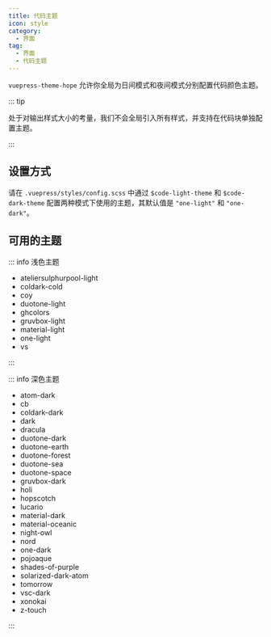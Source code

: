 ```yaml
---
title: 代码主题
icon: style
category:
  - 界面
tag:
  - 界面
  - 代码主题
---
```


`vuepress-theme-hope` 允许你全局为日间模式和夜间模式分别配置代码颜色主题。

<!-- more -->

::: tip

处于对输出样式大小的考量，我们不会全局引入所有样式，并支持在代码块单独配置主题。

:::

## 设置方式

请在 `.vuepress/styles/config.scss` 中通过 `$code-light-theme` 和 `$code-dark-theme` 配置两种模式下使用的主题，其默认值是 `"one-light"` 和 `"one-dark"`。

## 可用的主题

::: info 浅色主题

- ateliersulphurpool-light
- coldark-cold
- coy
- duotone-light
- ghcolors
- gruvbox-light
- material-light
- one-light
- vs

:::

::: info 深色主题

- atom-dark
- cb
- coldark-dark
- dark
- dracula
- duotone-dark
- duotone-earth
- duotone-forest
- duotone-sea
- duotone-space
- gruvbox-dark
- holi
- hopscotch
- lucario
- material-dark
- material-oceanic
- night-owl
- nord
- one-dark
- pojoaque
- shades-of-purple
- solarized-dark-atom
- tomorrow
- vsc-dark
- xonokai
- z-touch

:::
